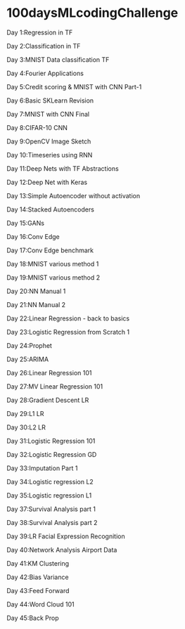 # 100daysMLcodingChallenge

Day 1:Regression in TF

Day 2:Classification in TF

Day 3:MNIST Data classification TF

Day 4:Fourier Applications

Day 5:Credit scoring & MNIST with CNN Part-1

Day 6:Basic SKLearn Revision

Day 7:MNIST with CNN Final

Day 8:CIFAR-10 CNN

Day 9:OpenCV Image Sketch

Day 10:Timeseries using RNN

Day 11:Deep Nets with TF Abstractions

Day 12:Deep Net with Keras

Day 13:Simple Autoencoder without activation

Day 14:Stacked Autoencoders

Day 15:GANs

Day 16:Conv Edge

Day 17:Conv Edge benchmark

Day 18:MNIST various method 1

Day 19:MNIST various method 2

Day 20:NN Manual 1

Day 21:NN Manual 2

Day 22:Linear Regression - back to basics

Day 23:Logistic Regression from Scratch 1

Day 24:Prophet

Day 25:ARIMA

Day 26:Linear Regression 101

Day 27:MV Linear Regression 101

Day 28:Gradient Descent LR

Day 29:L1 LR

Day 30:L2 LR

Day 31:Logistic Regression 101

Day 32:Logistic Regression GD

Day 33:Imputation Part 1

Day 34:Logistic regression L2

Day 35:Logistic regression L1

Day 37:Survival Analysis part 1

Day 38:Survival Analysis part 2

Day 39:LR Facial Expression Recognition

Day 40:Network Analysis Airport Data

Day 41:KM Clustering

Day 42:Bias Variance

Day 43:Feed Forward

Day 44:Word Cloud 101

Day 45:Back Prop
